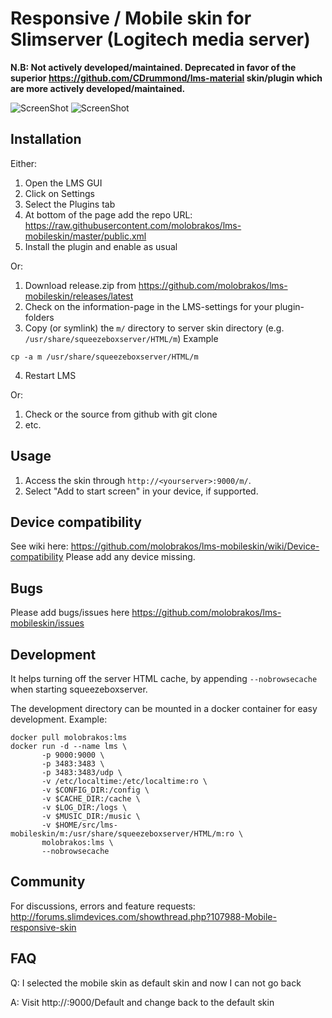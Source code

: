 # Responsive / Mobile skin for Slimserver (Logitech media server)

**N.B: Not actively developed/maintained.
Deprecated in favor of the superior https://github.com/CDrummond/lms-material skin/plugin which are more actively developed/maintained.**

![ScreenShot](screenshots/screenshot_01.png)
![ScreenShot](screenshots/screenshot_02.png)

## Installation

Either:

1. Open the LMS GUI
2. Click on Settings
3. Select the Plugins tab
4. At bottom of the page add the repo URL: https://raw.githubusercontent.com/molobrakos/lms-mobileskin/master/public.xml
5. Install the plugin and enable as usual

Or:

1. Download release.zip from https://github.com/molobrakos/lms-mobileskin/releases/latest
2. Check on the information-page in the LMS-settings for your plugin-folders
3. Copy (or symlink) the ```m/``` directory to server skin directory (e.g. ```/usr/share/squeezeboxserver/HTML/m```)
Example
```
cp -a m /usr/share/squeezeboxserver/HTML/m
```
4. Restart LMS

Or:

1. Check or the source from github with git clone
2. etc.

## Usage

1. Access the skin through ```http://<yourserver>:9000/m/```.
2. Select "Add to start screen" in your device, if supported.

## Device compatibility

See wiki here: https://github.com/molobrakos/lms-mobileskin/wiki/Device-compatibility
Please add any device missing.

## Bugs

Please add bugs/issues here https://github.com/molobrakos/lms-mobileskin/issues

## Development

It helps turning off the server HTML cache, by appending ```--nobrowsecache``` when starting squeezeboxserver.

The development directory can be mounted in a docker container for easy development.
Example:

```
docker pull molobrakos:lms
docker run -d --name lms \
       -p 9000:9000 \
       -p 3483:3483 \
       -p 3483:3483/udp \
       -v /etc/localtime:/etc/localtime:ro \
       -v $CONFIG_DIR:/config \
       -v $CACHE_DIR:/cache \
       -v $LOG_DIR:/logs \
       -v $MUSIC_DIR:/music \
       -v $HOME/src/lms-mobileskin/m:/usr/share/squeezeboxserver/HTML/m:ro \
       molobrakos:lms \
       --nobrowsecache
```

## Community

For discussions, errors and feature requests: http://forums.slimdevices.com/showthread.php?107988-Mobile-responsive-skin

## FAQ

Q: I selected the mobile skin as default skin and now I can not go back

A: Visit http://<server>:9000/Default and change back to the default skin
